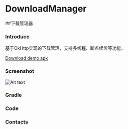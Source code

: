 # DownloadManager
##下载管理器

### Introduce 
基于OkHttp实现的下载管理，支持多线程、断点续传等功能。

[Download demo apk](href "title")

### Screenshot

![Alt text](/path/to/img.jpg "Optional title")

### Gradle


### Code


### Contacts



